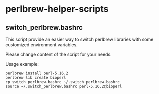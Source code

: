 perlbrew-helper-scripts
=======================

switch_perlbrew.bashrc
----------------------

This script provide an easier way to switch perlbrew libraries with some customized environment variables.

Please change content of the script for your needs.

Usage example:

```
perlbrew install perl-5.16.2
perlbrew lib create bioperl
cp switch_perlbrew.bashrc ~/.switch_perlbrew.bashrc
source ~/.switch_perlbrew.bashrc perl-5.16.2@bioperl
```
